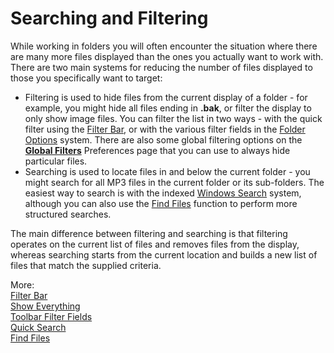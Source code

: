 # Searching and Filtering

While working in folders you will often encounter the situation where there are many more files displayed than the ones you actually want to work with. There are two main systems for reducing the number of files displayed to those you specifically want to target:

- Filtering is used to hide files from the current display of a folder - for example, you might hide all files ending in **.bak**, or filter the display to only show image files. You can filter the list in two ways - with the quick filter using the [Filter Bar](/Manual/basic_concepts/searching_and_filtering/filter_bar.md), or with the various filter fields in the [Folder Options](folder_options/README.md) system. There are also some global filtering options on the **[Global Filters](/Manual/preferences/preferences_categories/filtering_and_sorting/global_filters.md)** Preferences page that you can use to always hide particular files.
- Searching is used to locate files in and below the current folder - you might search for all MP3 files in the current folder or its sub-folders. The easiest way to search is with the indexed [Windows Search](/Manual/basic_concepts/searching_and_filtering/windows_search.md) system, although you can also use the [Find Files](/Manual/basic_concepts/searching_and_filtering/find_files/README.md) function to perform more structured searches.

The main difference between filtering and searching is that filtering operates on the current list of files and removes files from the display, whereas searching starts from the current location and builds a new list of files that match the supplied criteria.

More:  
[Filter Bar](/Manual/basic_concepts/searching_and_filtering/filter_bar.md)  
[Show Everything](/Manual/basic_concepts/searching_and_filtering/show_everything.md)  
[Toolbar Filter Fields](/Manual/basic_concepts/searching_and_filtering/toolbar_filter_fields.md)  
[Quick Search](/Manual/basic_concepts/searching_and_filtering/windows_search.md)  
[Find Files](/Manual/basic_concepts/searching_and_filtering/find_files/README.md)  
